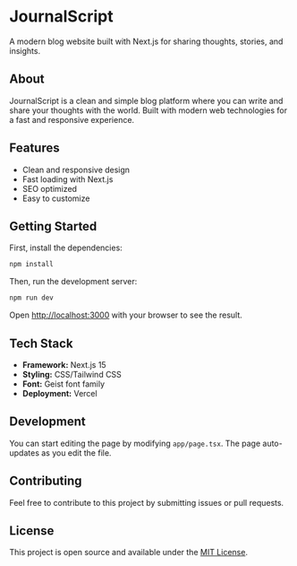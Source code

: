 # JournalScript

A modern blog website built with Next.js for sharing thoughts, stories, and insights.

## About

JournalScript is a clean and simple blog platform where you can write and share your thoughts with the world. Built with modern web technologies for a fast and responsive experience.

## Features

- Clean and responsive design
- Fast loading with Next.js
- SEO optimized
- Easy to customize

## Getting Started

First, install the dependencies:

```bash
npm install
```

Then, run the development server:

```bash
npm run dev
```

Open [http://localhost:3000](http://localhost:3000) with your browser to see the result.

## Tech Stack

- **Framework:** Next.js 15
- **Styling:** CSS/Tailwind CSS
- **Font:** Geist font family
- **Deployment:** Vercel

## Development

You can start editing the page by modifying `app/page.tsx`. The page auto-updates as you edit the file.

## Contributing

Feel free to contribute to this project by submitting issues or pull requests.

## License

This project is open source and available under the [MIT License](LICENSE).
